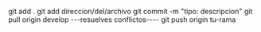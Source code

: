 git add .
git add direccion/del/archivo
git commit -m "tipo: descripcion"
git pull origin develop
---resuelves conflictos----
git push origin tu-rama
